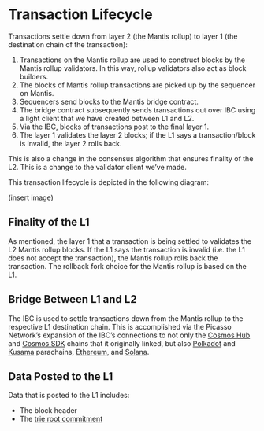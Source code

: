 # Transaction Lifecycle

Transactions settle down from layer 2 (the Mantis rollup) to layer 1 (the destination chain of the transaction):

1. Transactions on the Mantis rollup are used to construct blocks by the Mantis rollup validators. In this way, rollup validators also act as block builders.
2. The blocks of Mantis rollup transactions are picked up by the sequencer on Mantis.
3. Sequencers send blocks to the Mantis bridge contract.
4. The bridge contract subsequently sends transactions out over IBC using a light client that we have created between L1 and L2.
5. Via the IBC, blocks of transactions post to the final layer 1.
6. The layer 1 validates the layer 2 blocks; if the L1 says a transaction/block is invalid, the layer 2 rolls back.

This is also a change in the consensus algorithm that ensures finality of the L2. This is a change to the validator client we’ve made.

This transaction lifecycle is depicted in the following diagram:

(insert image)

## Finality of the L1

As mentioned, the layer 1 that a transaction is being settled to validates the L2 Mantis rollup blocks. If the L1 says the transaction is invalid (i.e. the L1 does not accept the transaction), the Mantis rollup rolls back the transaction. The rollback fork choice for the Mantis rollup is based on the L1.

## Bridge Between L1 and L2

The IBC is used to settle transactions down from the Mantis rollup to the respective L1 destination chain. This is accomplished via the Picasso Network’s expansion of the IBC’s connections to not only the [Cosmos Hub](https://hub.cosmos.network/) and [Cosmos SDK](https://v1.cosmos.network/sdk) chains that it originally linked, but also [Polkadot](https://polkadot.network/) and [Kusama](https://kusama.network/) parachains, [Ethereum](https://ethereum.org/en/), and [Solana](https://solana.com/).

## Data Posted to the L1

Data that is posted to the L1 includes:

- The block header
- The [trie root commitment](https://research.composable.finance/t/state-proofs-on-solana/332)
